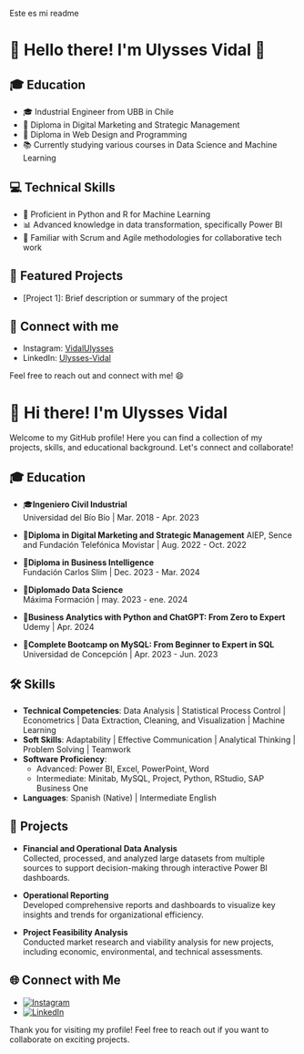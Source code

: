 Este es mi readme
# 👋 Hello there! I'm Ulysses Vidal 🎉

## 🎓 Education
- 🎓 Industrial Engineer from UBB in Chile
- 📜 Diploma in Digital Marketing and Strategic Management
- 📜 Diploma in Web Design and Programming
- 📚 Currently studying various courses in Data Science and Machine Learning

## 💻 Technical Skills
- 💪 Proficient in Python and R for Machine Learning
- 📊 Advanced knowledge in data transformation, specifically Power BI
- 🚀 Familiar with Scrum and Agile methodologies for collaborative tech work

## 🚀 Featured Projects
- [Project 1]: Brief description or summary of the project

## 🔗 Connect with me
- Instagram: [VidalUlysses](https://www.instagram.com/VidalUlysses) 
- LinkedIn: [Ulysses-Vidal](https://www.linkedin.com/in/Ulysses-Vidal)

Feel free to reach out and connect with me! 😄


# 👋 Hi there! I'm Ulysses Vidal

Welcome to my GitHub profile! Here you can find a collection of my projects, skills, and educational background. Let's connect and collaborate!

## 🎓 Education

- 🎓**Ingeniero Civil Industrial**  
  Universidad del Bío Bío | Mar. 2018 - Apr. 2023

- 📜**Diploma in Digital Marketing and Strategic Management** 
  AIEP, Sence and Fundación Telefónica Movistar | Aug. 2022 - Oct. 2022

- 📜**Diploma in Business Intelligence**  
  Fundación Carlos Slim | Dec. 2023 - Mar. 2024

- 📜**Diplomado Data Science**  
   Máxima Formación | may. 2023 - ene. 2024
  
- 📜**Business Analytics with Python and ChatGPT: From Zero to Expert**  
  Udemy | Apr. 2024

- 📜**Complete Bootcamp on MySQL: From Beginner to Expert in SQL**  
  Universidad de Concepción | Apr. 2023 - Jun. 2023

## 🛠️ Skills

- **Technical Competencies**: Data Analysis | Statistical Process Control | Econometrics | Data Extraction, Cleaning, and Visualization | Machine Learning
- **Soft Skills**: Adaptability | Effective Communication | Analytical Thinking | Problem Solving | Teamwork
- **Software Proficiency**:
  - Advanced: Power BI, Excel, PowerPoint, Word
  - Intermediate: Minitab, MySQL, Project, Python, RStudio, SAP Business One
- **Languages**: Spanish (Native) | Intermediate English

## 🚀 Projects

- **Financial and Operational Data Analysis**  
  Collected, processed, and analyzed large datasets from multiple sources to support decision-making through interactive Power BI dashboards.

- **Operational Reporting**  
  Developed comprehensive reports and dashboards to visualize key insights and trends for organizational efficiency.

- **Project Feasibility Analysis**  
  Conducted market research and viability analysis for new projects, including economic, environmental, and technical assessments.

## 🌐 Connect with Me

- [![Instagram](https://img.shields.io/badge/Instagram-%23E4405F.svg?&style=for-the-badge&logo=instagram&logoColor=white)](https://www.instagram.com/VidalUlysses)
- [![LinkedIn](https://img.shields.io/badge/LinkedIn-%230077B5.svg?&style=for-the-badge&logo=linkedin&logoColor=white)](https://www.linkedin.com/in/Ulysses-Vidal)

Thank you for visiting my profile! Feel free to reach out if you want to collaborate on exciting projects.
